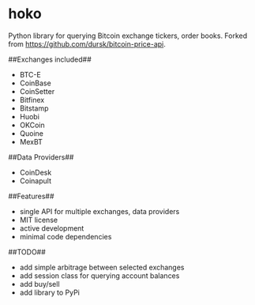 # hoko
Python library for querying Bitcoin exchange tickers, order books. 
Forked from https://github.com/dursk/bitcoin-price-api.

##Exchanges included##
 - BTC-E
 - CoinBase
 - CoinSetter
 - Bitfinex
 - Bitstamp
 - Huobi
 - OKCoin
 - Quoine
 - MexBT

##Data Providers##
 - CoinDesk
 - Coinapult

##Features##
 - single API for multiple exchanges, data providers
 - MIT license
 - active development
 - minimal code dependencies
 
##TODO##
 - add simple arbitrage between selected exchanges
 - add session class for querying account balances
 - add buy/sell
 - add library to PyPi
